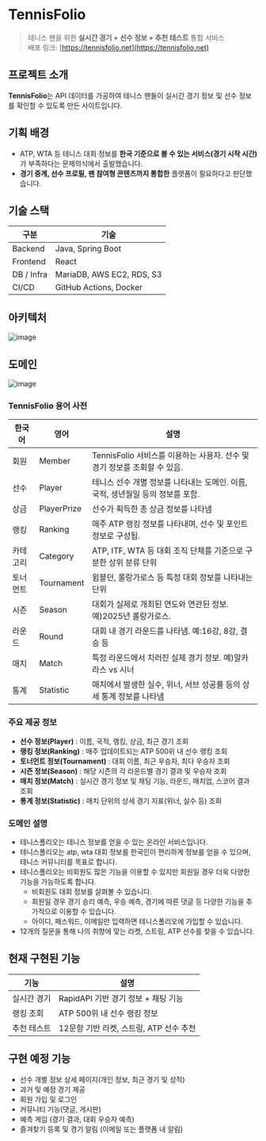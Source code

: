 # TennisFolio
> 테니스 팬을 위한 **실시간 경기 + 선수 정보 + 추천 테스트** 통합 서비스  
> 배포 링크: [https://tennisfolio.net](https://tennisfolio.net)

## 프로젝트 소개
**TennisFolio**는 API 데이터를 가공하여 테니스 팬들이 실시간 경기 정보 및 선수 정보를 확인할 수 있도록 만든 사이트입니다.

## 기획 배경

- ATP, WTA 등 테니스 대회 정보를 **한국 기준으로 볼 수 있는 서비스(경기 시작 시간)** 가 부족하다는 문제의식에서 출발했습니다.  
- **경기 중계, 선수 프로필, 팬 참여형 콘텐츠까지 통합한** 플랫폼이 필요하다고 판단했습니다.

## 기술 스택
| 구분 | 기술 |
|------|------|
| Backend | Java, Spring Boot |
| Frontend | React |
| DB / Infra | MariaDB, AWS EC2, RDS, S3 |
| CI/CD | GitHub Actions, Docker |

## 아키텍처
![image](https://github.com/user-attachments/assets/11929765-7e03-4b20-a96c-be6c4796b17f)

## 도메인
![image](https://github.com/user-attachments/assets/e2064138-c5f9-4ea9-bc07-0dae43665948)

### TennisFolio 용어 사전

| 한국어  | 영어          | 설명                                               |
|------|-------------|--------------------------------------------------|
| 회원   | Member      | TennisFolio 서비스를 이용하는 사용자. 선수 및 경기 정보를 조회할 수 있음. |
| 선수   | Player      | 테니스 선수 개별 정보를 나타내는 도메인. 이름, 국적, 생년월일 등의 정보를 포함.  |
| 상금   | PlayerPrize | 선수가 획득한 총 상금 정보를 나타냄                             |
| 랭킹   | Ranking     | 매주 ATP 랭킹 정보를 나타내며, 선수 및 포인트 정보로 구성됨.            |
| 카테고리 | Category    | ATP, ITF, WTA 등 대회 조직 단체를 기준으로 구분한 상위 분류 단위      |
| 토너먼트 | Tournament  | 윔블던, 롤랑가로스 등 특정 대회 정보를 나타내는 단위                   |
| 시즌   | Season      | 대회가 실제로 개최된 연도와 연관된 정보. 예)2025년 롤랑가로스.           |
| 라운드  | Round       | 대회 내 경기 라운드를 나타냄. 예:16강, 8강, 결승 등                |
| 매치   | Match       | 특정 라운드에서 치러진 실제 경기 정보. 예)알카라스 vs 시너              |
| 통계   | Statistic   | 매치에서 발생한 실수, 위너, 서브 성공률 등의 상세 통계 정보를 나타냄         |


### 주요 제공 정보
- **선수 정보(Player)** : 이름, 국적, 랭킹, 상금, 최근 경기 조회 
- **랭킹 정보(Ranking)** : 매주 업데이트되는 ATP 500위 내 선수 랭킹 조회
- **토너먼트 정보(Tournament)** : 대회 이름, 최근 우승자, 최다 우승자 조회
- **시즌 정보(Season)** : 해당 시즌의 각 라운드별 경기 결과 및 우승자 조회
- **매치 정보(Match)** : 실시간 경기 정보 및 채팅 기능, 라운드, 매치업, 스코어 결과 조회 
- **통계 정보(Statistic)** : 매치 단위의 상세 경기 지표(위너, 실수 등) 조회

### 도메인 설명
- 테니스폴리오는 테니스 정보를 얻을 수 있는 온라인 서비스입니다.
- 테니스폴리오는 atp, wta 대회 정보를 한국인이 편리하게 정보를 얻을 수 있으며, 테니스 커뮤니티를 목표로 합니다.
- 테니스폴리오는 비회원도 많은 기능을 이용할 수 있지만 회원일 경우 더욱 다양한 기능을 가능하도록 합니다.
  - 비회원도 대회 정보를 살펴볼 수 있습니다.
  - 회원일 경우 경기 승리 예측, 우승 예측, 경기에 따른 댓글 등 다양한 기능을 추가적으로 이용할 수 있습니다.
  - 아이디, 패스워드, 이메일만 입력하면 테니스폴리오에 가입할 수 있습니다.
- 12개의 질문을 통해 나의 취향에 맞는 라켓, 스트링, ATP 선수를 찾을 수 있습니다.

## 현재 구현된 기능
| 기능 | 설명 |
|------|------|
| 실시간 경기 | RapidAPI 기반 경기 정보 + 채팅 기능 |
| 랭킹 조회 | ATP 500위 내 선수 랭킹 정보 |
| 추천 테스트 | 12문항 기반 라켓, 스트링, ATP 선수 추천 |

## 구현 예정 기능
- 선수 개별 정보 상세 페이지(개인 정보, 최근 경기 및 성적)
- 과거 및 예정 경기 제공
- 회원 가입 및 로그인
- 커뮤니티 기능(댓글, 게시판)
- 예측 게임 (경기 결과, 대회 우승자 예측)
- 즐겨찾기 등록 및 경기 알림 (이메일 또는 플랫폼 내 알림)
